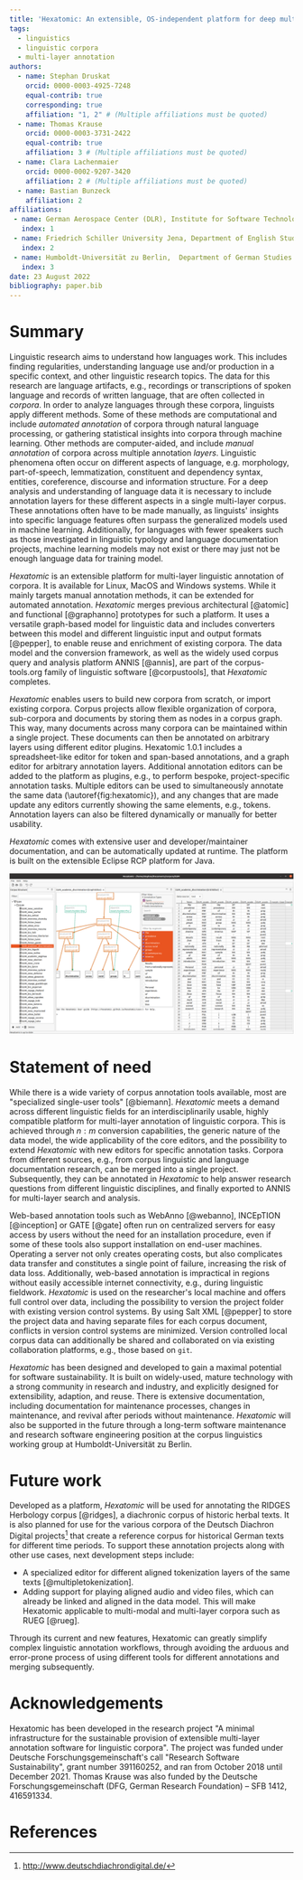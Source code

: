 ```yaml
---
title: 'Hexatomic: An extensible, OS-independent platform for deep multi-layer linguistic annotation of corpora'
tags:
  - linguistics
  - linguistic corpora
  - multi-layer annotation
authors:
  - name: Stephan Druskat
    orcid: 0000-0003-4925-7248
    equal-contrib: true
    corresponding: true
    affiliation: "1, 2" # (Multiple affiliations must be quoted)
  - name: Thomas Krause
    orcid: 0000-0003-3731-2422
    equal-contrib: true
    affiliation: 3 # (Multiple affiliations must be quoted)
  - name: Clara Lachenmaier
    orcid: 0000-0002-9207-3420
    affiliation: 2 # (Multiple affiliations must be quoted)
  - name: Bastian Bunzeck
    affiliation: 2
affiliations:
 - name: German Aerospace Center (DLR), Institute for Software Technology, Berlin, Germany
   index: 1
 - name: Friedrich Schiller University Jena, Department of English Studies, Jena, Germany
   index: 2
 - name: Humboldt-Universität zu Berlin,  Department of German Studies and Linguistics, Berlin, Germany
   index: 3
date: 23 August 2022
bibliography: paper.bib
---
```


# Summary

Linguistic research aims to understand how languages work.
This includes finding regularities, understanding language use and/or production in a specific context, and other linguistic research topics.
The data for this research are language artifacts, e.g., recordings or transcriptions of spoken language and records of written language, that are often collected in *corpora*.
In order to analyze languages through these corpora, linguists apply different methods.
Some of these methods are computational and include *automated annotation* of corpora through natural language processing, or gathering statistical insights into corpora through machine learning.
Other methods are computer-aided, and include *manual annotation* of corpora across multiple annotation *layers*.
Linguistic phenomena often occur on different aspects of language, e.g. morphology, part-of-speech, lemmatization, constituent and dependency syntax, entities, coreference, discourse and information structure.
For a deep analysis and understanding of language data it is necessary to include annotation layers for these different aspects in a single multi-layer corpus.
These annotations often have to be made manually, as linguists' insights into specific language features often surpass the generalized models used in machine learning. Additionally, for languages with fewer speakers such as those investigated in linguistic typology and language documentation projects, machine learning models may not exist or there may just not be enough language data for training model.

*Hexatomic* is an extensible platform for multi-layer linguistic annotation of corpora. 
It is available for Linux, MacOS and Windows systems.
While it mainly targets manual annotation methods, it can be extended for automated annotation. 
*Hexatomic* merges previous architectural [@atomic] and functional [@graphanno] prototypes for such a platform.
It uses a versatile graph-based model for linguistic data and includes converters between this model and different linguistic input and output formats [@pepper], 
to enable reuse and enrichment of existing corpora.
The data model and the conversion framework, as well as the widely used corpus query and analysis platform ANNIS [@annis], 
are part of the corpus-tools.org family of linguistic software [@corpustools], that *Hexatomic* completes.

*Hexatomic* enables users to build new corpora from scratch, 
or import existing corpora.
Corpus projects allow flexible organization of corpora, sub-corpora and documents by storing them as nodes in a corpus graph.
This way, many documents across many corpora can be maintained within a single project.
These documents can then be annotated on arbitrary layers using different editor plugins.
Hexatomic 1.0.1 includes a spreadsheet-like editor for token and span-based annotations,
and a graph editor for arbitrary annotation layers.
Additional annotation editors can be added to the platform as plugins,
e.g., to perform bespoke, project-specific annotation tasks.
Multiple editors can be used to simultaneously annotate the same data (\autoref{fig:hexatomic}), and any changes that are made update any editors currently showing the same elements, e.g., tokens.
Annotation layers can also be filtered dynamically or manually for better usability.

*Hexatomic* comes with extensive user and developer/maintainer documentation, 
and can be automatically updated at runtime.
The platform is built on the extensible Eclipse RCP platform for Java.

![A screenshot of *Hexatomic* showing simultaneous annotation in graph and grid editors.\label{fig:hexatomic}](hexatomic.png)

# Statement of need

While there is a wide variety of corpus annotation tools available,
most are "specialized single-user tools" [@biemann].
*Hexatomic* meets a demand across different linguistic fields for an interdisciplinarily usable, 
highly compatible platform for multi-layer annotation of linguistic corpora.
This is achieved through $n:m$ conversion capabilities, the generic nature of
the data model, the wide applicability of the core editors, and the possibility
to extend *Hexatomic* with new editors for specific annotation tasks.
Corpora from different sources, e.g., from corpus linguistic and language documentation research, can be merged into a single project.
Subsequently, they can be annotated in *Hexatomic* to help answer research questions from different linguistic disciplines,
and finally exported to ANNIS for multi-layer search and analysis.

Web-based annotation tools such as WebAnno [@webanno], INCEpTION [@inception] or
GATE [@gate] often run on centralized servers for easy access by users without
the need for an installation procedure, even if some of these tools also support
installation on end-user machines.
Operating a server not only creates operating costs, but also complicates data transfer and constitutes a single point of failure, increasing the risk of data loss.
Additionally, web-based annotation is impractical in regions without easily accessible internet connectivity, e.g., during linguistic fieldwork.
*Hexatomic* is used on the researcher's local machine and offers full control over data, including the possibility to version the project folder with existing version control systems.
By using Salt XML [@pepper] to store the project data and having separate files for each corpus document, conflicts in version control systems are minimized.
Version controlled local corpus data can additionally be shared and collaborated on via existing collaboration platforms, e.g., those based on `git`.

*Hexatomic* has been designed and developed to gain a maximal potential for software sustainability.
It is built on widely-used, mature technology with a strong community in research and industry,
and explicitly designed for extensibility, adaption, and reuse.
There is extensive documentation, including documentation for maintenance processes, 
changes in maintenance, 
and revival after periods without maintenance.
*Hexatomic* will also be supported in the future through a long-term software maintenance and research software engineering position at the corpus linguistics working group at Humboldt-Universität zu Berlin.

# Future work

Developed as a platform, *Hexatomic* will be used for annotating the RIDGES Herbology corpus [@ridges], a diachronic corpus of historic herbal texts.
It is also planned for use for the various corpora of the Deutsch Diachron Digital projects[^ddd] that create a reference corpus for historical German texts for different time periods.
To support these annotation projects along with other use cases, next development steps include:

- A specialized editor for different aligned tokenization layers of the same texts [@multipletokenization].
- Adding support for playing aligned audio and video files, which can already be linked and aligned in the data model. This will make Hexatomic applicable to multi-modal and multi-layer corpora such as RUEG [@rueg].

Through its current and new features, Hexatomic can greatly simplify complex linguistic annotation workflows, 
through avoiding the arduous and error-prone process of using different tools for different annotations and merging subsequently.

[^ddd]: <http://www.deutschdiachrondigital.de/>

# Acknowledgements

Hexatomic has been developed in the research project "A minimal infrastructure for the sustainable provision of extensible multi-layer annotation software for linguistic corpora". The project was funded under Deutsche Forschungsgemeinschaft's call "Research Software Sustainability", grant number 391160252, and ran from October 2018 until December 2021. 
Thomas Krause was also funded by the Deutsche Forschungsgemeinschaft (DFG, German Research Foundation) – SFB 1412, 416591334.

# References